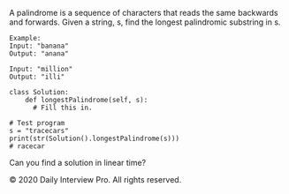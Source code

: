 A palindrome is a sequence of characters that reads the same backwards and forwards. Given a string, s, find the longest palindromic substring in s.

```
Example:
Input: "banana"
Output: "anana"

Input: "million"
Output: "illi"
```

```
class Solution: 
    def longestPalindrome(self, s):
      # Fill this in.
        
# Test program
s = "tracecars"
print(str(Solution().longestPalindrome(s)))
# racecar
```
Can you find a solution in linear time?

© 2020 Daily Interview Pro. All rights reserved.
